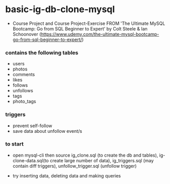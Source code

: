 # basic-ig-db-clone-mysql

- Course Project and Course Project-Exercise FROM 'The Ultimate MySQL Bootcamp: Go from SQL Beginner to Expert' by Colt Steele & Ian Schoonover (https://www.udemy.com/the-ultimate-mysql-bootcamp-go-from-sql-beginner-to-expert/)

### contains the following tables
- users
- photos
- comments
- likes
- follows
- unfollows
- tags
- photo_tags

### triggers
- prevent self-follow
- save data about unfollow event/s

### to start

- open mysql-cli then source ig_clone.sql (to create the db and tables), ig-clone-data.sql(to create large number of data), ig_triggers.sql (may contain diff triggers), unfollow_trigger.sql (unfollow trigger)

- try inserting data, deleting data and making queries
